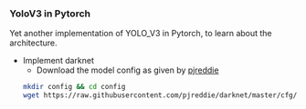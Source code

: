 ### YoloV3 in Pytorch

Yet another implementation of YOLO_V3 in Pytorch, to learn about the architecture.

- Implement darknet
  - Download the model config as given by [pjreddie](https://github.com/pjreddie)
  ```bash
  mkdir config && cd config
  wget https://raw.githubusercontent.com/pjreddie/darknet/master/cfg/yolov3.cfg
  ```

